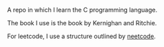 A repo in which I learn the C programming language.

The book I use is the book by Kernighan and Ritchie.

For leetcode, I use a structure outlined by [neetcode](https://neetcode.io/practice).
